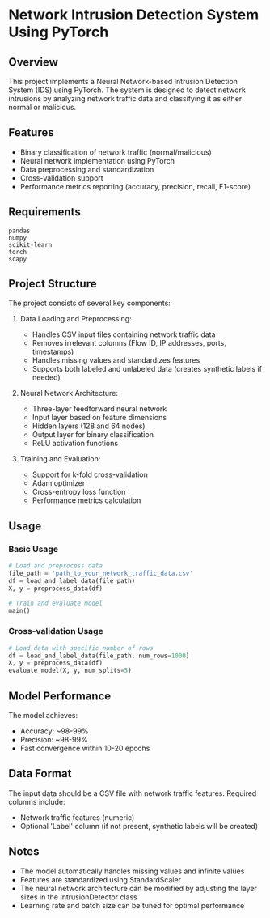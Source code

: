 # Network Intrusion Detection System Using PyTorch

## Overview
This project implements a Neural Network-based Intrusion Detection System (IDS) using PyTorch. The system is designed to detect network intrusions by analyzing network traffic data and classifying it as either normal or malicious.

## Features
- Binary classification of network traffic (normal/malicious)
- Neural network implementation using PyTorch
- Data preprocessing and standardization
- Cross-validation support
- Performance metrics reporting (accuracy, precision, recall, F1-score)

## Requirements
```
pandas
numpy
scikit-learn
torch
scapy
```

## Project Structure
The project consists of several key components:

1. Data Loading and Preprocessing:
   - Handles CSV input files containing network traffic data
   - Removes irrelevant columns (Flow ID, IP addresses, ports, timestamps)
   - Handles missing values and standardizes features
   - Supports both labeled and unlabeled data (creates synthetic labels if needed)

2. Neural Network Architecture:
   - Three-layer feedforward neural network
   - Input layer based on feature dimensions
   - Hidden layers (128 and 64 nodes)
   - Output layer for binary classification
   - ReLU activation functions

3. Training and Evaluation:
   - Support for k-fold cross-validation
   - Adam optimizer
   - Cross-entropy loss function
   - Performance metrics calculation

## Usage

### Basic Usage
```python
# Load and preprocess data
file_path = 'path_to_your_network_traffic_data.csv'
df = load_and_label_data(file_path)
X, y = preprocess_data(df)

# Train and evaluate model
main()
```

### Cross-validation Usage
```python
# Load data with specific number of rows
df = load_and_label_data(file_path, num_rows=1000)
X, y = preprocess_data(df)
evaluate_model(X, y, num_splits=5)
```

## Model Performance
The model achieves:
- Accuracy: ~98-99%
- Precision: ~98-99%
- Fast convergence within 10-20 epochs

## Data Format
The input data should be a CSV file with network traffic features. Required columns include:
- Network traffic features (numeric)
- Optional 'Label' column (if not present, synthetic labels will be created)

## Notes
- The model automatically handles missing values and infinite values
- Features are standardized using StandardScaler
- The neural network architecture can be modified by adjusting the layer sizes in the IntrusionDetector class
- Learning rate and batch size can be tuned for optimal performance


